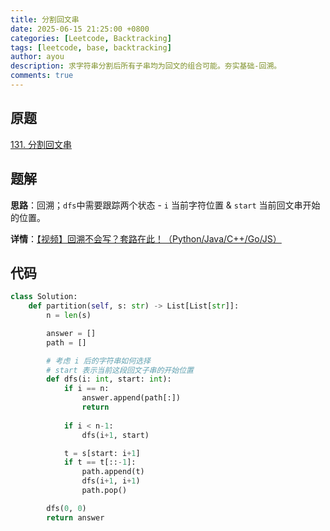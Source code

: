 ```yaml
---
title: 分割回文串
date: 2025-06-15 21:25:00 +0800
categories: [Leetcode, Backtracking]
tags: [leetcode, base, backtracking]
author: ayou
description: 求字符串分割后所有子串均为回文的组合可能。夯实基础-回溯。
comments: true
---
```


## 原题
[131. 分割回文串](https://leetcode.cn/problems/palindrome-partitioning/description/)

## 题解
**思路**：回溯；`dfs`中需要跟踪两个状态 - `i` 当前字符位置 & `start` 当前回文串开始的位置。

**详情**：[【视频】回溯不会写？套路在此！（Python/Java/C++/Go/JS）](https://leetcode.cn/problems/palindrome-partitioning/solutions/2059414/hui-su-bu-hui-xie-tao-lu-zai-ci-pythonja-fues)

## 代码
```python
class Solution:
    def partition(self, s: str) -> List[List[str]]:
        n = len(s)

        answer = []
        path = []

        # 考虑 i 后的字符串如何选择
        # start 表示当前这段回文子串的开始位置
        def dfs(i: int, start: int):
            if i == n:
                answer.append(path[:])
                return
            
            if i < n-1:
                dfs(i+1, start)

            t = s[start: i+1]
            if t == t[::-1]:
                path.append(t)
                dfs(i+1, i+1)
                path.pop()

        dfs(0, 0)
        return answer
```

